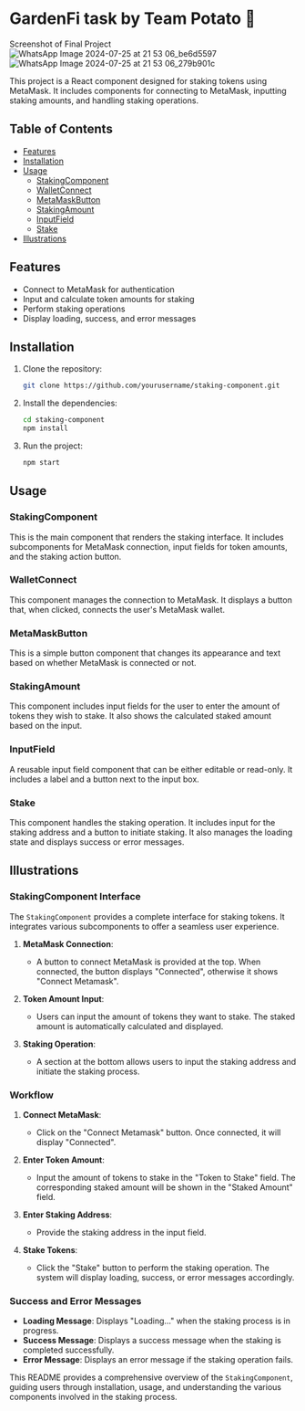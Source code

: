 # GardenFi task by Team Potato 🥔 

Screenshot of Final Project <br />
![WhatsApp Image 2024-07-25 at 21 53 06_be6d5597](https://github.com/user-attachments/assets/104f556c-6aba-452c-ab87-2815a6eafbfc)
![WhatsApp Image 2024-07-25 at 21 53 06_279b901c](https://github.com/user-attachments/assets/d37ae014-20e6-4a29-8caf-4aff078aacec)

This project is a React component designed for staking tokens using MetaMask. It includes components for connecting to MetaMask, inputting staking amounts, and handling staking operations.

## Table of Contents
- [Features](#features)
- [Installation](#installation)
- [Usage](#usage)
  - [StakingComponent](#stakingcomponent)
  - [WalletConnect](#walletconnect)
  - [MetaMaskButton](#metamaskbutton)
  - [StakingAmount](#stakingamount)
  - [InputField](#inputfield)
  - [Stake](#stake)
- [Illustrations](#illustrations)

## Features
- Connect to MetaMask for authentication
- Input and calculate token amounts for staking
- Perform staking operations
- Display loading, success, and error messages

## Installation
1. Clone the repository:
    ```bash
    git clone https://github.com/yourusername/staking-component.git
    ```
2. Install the dependencies:
    ```bash
    cd staking-component
    npm install
    ```
3. Run the project:
    ```bash
    npm start
    ```

## Usage

### StakingComponent
This is the main component that renders the staking interface. It includes subcomponents for MetaMask connection, input fields for token amounts, and the staking action button.

### WalletConnect
This component manages the connection to MetaMask. It displays a button that, when clicked, connects the user's MetaMask wallet.

### MetaMaskButton
This is a simple button component that changes its appearance and text based on whether MetaMask is connected or not.

### StakingAmount
This component includes input fields for the user to enter the amount of tokens they wish to stake. It also shows the calculated staked amount based on the input.

### InputField
A reusable input field component that can be either editable or read-only. It includes a label and a button next to the input box.

### Stake
This component handles the staking operation. It includes input for the staking address and a button to initiate staking. It also manages the loading state and displays success or error messages.

## Illustrations

### StakingComponent Interface
The `StakingComponent` provides a complete interface for staking tokens. It integrates various subcomponents to offer a seamless user experience.

1. **MetaMask Connection**:
    - A button to connect MetaMask is provided at the top. When connected, the button displays "Connected", otherwise it shows "Connect Metamask".

2. **Token Amount Input**:
    - Users can input the amount of tokens they want to stake. The staked amount is automatically calculated and displayed.

3. **Staking Operation**:
    - A section at the bottom allows users to input the staking address and initiate the staking process.

### Workflow
1. **Connect MetaMask**:
    - Click on the "Connect Metamask" button. Once connected, it will display "Connected".

2. **Enter Token Amount**:
    - Input the amount of tokens to stake in the "Token to Stake" field. The corresponding staked amount will be shown in the "Staked Amount" field.

3. **Enter Staking Address**:
    - Provide the staking address in the input field.

4. **Stake Tokens**:
    - Click the "Stake" button to perform the staking operation. The system will display loading, success, or error messages accordingly.

### Success and Error Messages
- **Loading Message**: Displays "Loading..." when the staking process is in progress.
- **Success Message**: Displays a success message when the staking is completed successfully.
- **Error Message**: Displays an error message if the staking operation fails.

This README provides a comprehensive overview of the `StakingComponent`, guiding users through installation, usage, and understanding the various components involved in the staking process.
